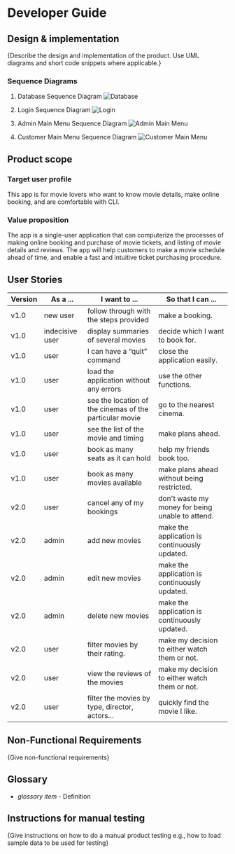 # Developer Guide

## Design & implementation

{Describe the design and implementation of the product. Use UML diagrams and short code snippets where applicable.}

### Sequence Diagrams
1. Database Sequence Diagram
   ![Database](Database.png)
 
 
2. Login Sequence Diagram
   ![Login](Login.png)
 
 
3. Admin Main Menu Sequence Diagram
   ![Admin Main Menu](AdminMainMenu.png)
   

3. Customer Main Menu Sequence Diagram
   ![Customer Main Menu](CustomerMainMenu.png)


## Product scope
### Target user profile

This app is for movie lovers who want to know movie details, make online booking, and are comfortable with CLI.

### Value proposition

The app is a single-user application that can computerize the processes of making online booking and purchase of movie tickets, and listing of movie details and reviews.
The app will help customers to make a movie schedule ahead of time, and enable a fast and intuitive ticket purchasing procedure.


## User Stories

|Version| As a ... | I want to ... | So that I can ...|
|--------|----------|---------------|------------------|
|v1.0|new user|follow through with the steps provided|make a booking.|
|v1.0|indecisive user|display summaries of several movies|decide which I want to book for.|
|v1.0|user|I can have a “quit” command|close the application easily.|
|v1.0|user|load the application without any errors|use the other functions.|
|v1.0|user|see the location of the cinemas of the particular movie|go to the nearest cinema.|
|v1.0|user|see the list of the movie and timing|make plans ahead.|
|v1.0|user|book as many seats as it can hold|help my friends book too.|
|v1.0|user|book as many movies available|make plans ahead without being restricted.|
|v2.0|user|cancel any of my bookings|don't waste my money for being unable to attend.|
|v2.0|admin|add new movies|make the application is continuously updated.|
|v2.0|admin|edit new movies|make the application is continuously updated.|
|v2.0|admin|delete new movies|make the application is continuously updated.|
|v2.0|user|filter movies by their rating.|make my decision to either watch them or not.|
|v2.0|user|view the reviews of the movies|make my decision to either watch them or not.|
|v2.0|user|filter the movies by type, director, actors...|quickly find the movie I like.|


## Non-Functional Requirements

{Give non-functional requirements}

## Glossary

* *glossary item* - Definition

## Instructions for manual testing

{Give instructions on how to do a manual product testing e.g., how to load sample data to be used for testing}

